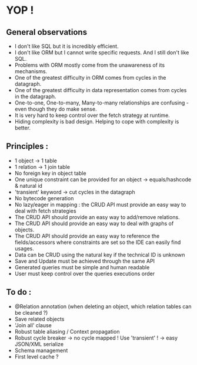# YOP !

## General observations
- I don't like SQL but it is incredibly efficient.
- I don't like ORM but I cannot write specific requests. And I still don't like SQL.
- Problems with ORM mostly come from the unawareness of its mechanisms.
- One of the greatest difficulty in ORM comes from cycles in the datagraph.
- One of the greatest difficulty in data representation comes from cycles in the datagraph.
- One-to-one, One-to-many, Many-to-many relationships are confusing - even though they do make sense.
- It is very hard to keep control over the fetch strategy at runtime.
- Hiding complexity is bad design. Helping to cope with complexity is better.

## Principles :
- 1 object → 1 table
- 1 relation → 1 join table
- No foreign key in object table
- One unique constraint can be provided for an object → equals/hashcode & natural id
- 'transient' keyword → cut cycles in the datagraph
- No bytecode generation
- No lazy/eager in mapping : the CRUD API must provide an easy way to deal with fetch strategies
- The CRUD API should provide an easy way to add/remove relations.
- The CRUD API should provide an easy way to deal with graphs of objects.
- The CRUD API should provide an easy way to reference the fields/accessors where constraints are set so the IDE can easily find usages.
- Data can be CRUD using the natural key if the technical ID is unknown
- Save and Update must be achieved through the same API
- Generated queries must be simple and human readable
- User must keep control over the queries executions order

## To do :
- @Relation annotation (when deleting an object, which relation tables can be cleaned ?)
- Save related objects
- 'Join all' clause
- Robust table aliasing / Context propagation
- Robust cycle breaker → no cycle mapped ! Use 'transient' ! → easy JSON/XML serialize
- Schema management
- First level cache ?